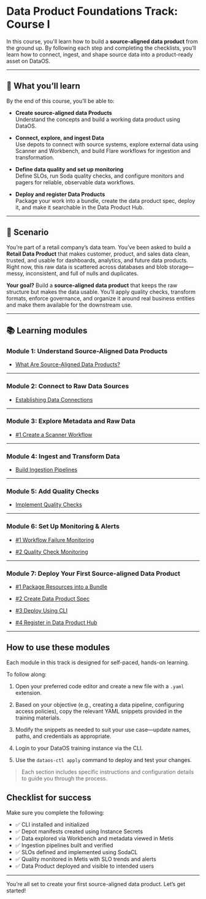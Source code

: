 # Data Product Foundations Track: Course I 

In this course, you'll learn how to build a **source-aligned data product** from the ground up. By following each step and completing the checklists, you’ll learn how to connect, ingest, and shape source data into a product-ready asset on DataOS.

---

## 🌟 What you’ll learn

By the end of this course, you’ll be able to:

- **Create source-aligned data Products**  
  Understand the concepts and build a working data product using DataOS.

- **Connect, explore, and ingest Data**  
  Use depots to connect with source systems, explore external data using Scanner and Workbench, and build Flare workflows for ingestion and transformation.

- **Define data quality and set up monitoring**  
  Define SLOs, run Soda quality checks, and configure monitors and pagers for reliable, observable data workflows.

- **Deploy and register Data Products**  
  Package your work into a bundle, create the data product spec, deploy it, and make it searchable in the Data Product Hub.

---

## 📘 Scenario

You’re part of a retail company’s data team. You’ve been asked to build a **Retail Data Product** that makes customer, product, and sales data clean, trusted, and usable for dashboards, analytics, and future data products. Right now, this raw data is scattered across databases and blob storage—messy, inconsistent, and full of nulls and duplicates.

**Your goal?** Build a **source-aligned data product** that keeps the raw structure but makes the data usable. You’ll apply quality checks, transform formats, enforce governance, and organize it around real business entities and make them available for the downstream use.

---

## 📚 Learning modules

### **Module 1: Understand Source-Aligned Data Products**

<div class="grid cards" markdown>

- [What Are Source-Aligned Data Products?](/learn_new/dp_foundations1_learn_track/source_aligned_dp/)

</div>

---

### **Module 2: Connect to Raw Data Sources**

<div class="grid cards" markdown>

- [Establishing Data Connections](/learn_new/dp_foundations1_learn_track/data_source_connectivity/)

</div>

---

### **Module 3: Explore Metadata and Raw Data**

<div class="grid cards" markdown>

- [#1 Create a Scanner Workflow](/learn_new/dp_foundations1_learn_track/create_scanner/) 

<!-- - [#2 View Scanned Metadata in Metis]()  

- [#3 Explore External Data via Workbench]()   -->

</div>

---

### **Module 4: Ingest and Transform Data**

<div class="grid cards" markdown>

- [Build Ingestion Pipelines](/learn_new/dp_foundations1_learn_track/build_pipeline/)

<!-- - [#2 Verify Ingested Data]()   -->
</div>

---

### **Module 5: Add Quality Checks**

<div class="grid cards" markdown>

<!-- - [#1 Define SLOs]()   -->

- [Implement Quality Checks](/learn_new/dp_foundations1_learn_track/quality_check/)

</div>

---

### **Module 6: Set Up Monitoring & Alerts**

<div class="grid cards" markdown>

- [#1 Workflow Failure Monitoring](/learn_new/dp_foundations1_learn_track/pipeline_observability/)

- [#2 Quality Check Monitoring](/learn_new/dp_foundations1_learn_track/quality_check_observability/)  

</div>

---

### **Module 7: Deploy Your First Source-aligned Data Product**

<div class="grid cards" markdown>

- [#1 Package Resources into a Bundle](/learn_new/dp_foundations1_learn_track/create_bundle/)  

- [#2 Create Data Product Spec](/learn_new/dp_foundations1_learn_track/create_dp_spec/)  

- [#3 Deploy Using CLI](/learn_new/dp_foundations1_learn_track/deploy_dp_cli/)  

- [#4 Register in Data Product Hub](/learn_new/dp_foundations1_learn_track/deploy_dp_cli/)  

</div>

---

## How to use these modules

Each module in this track is designed for self-paced, hands-on learning.

To follow along:

1. Open your preferred code editor and create a new file with a `.yaml` extension.

2. Based on your objective (e.g., creating a data pipeline, configuring access policies), copy the relevant YAML snippets provided in the training materials.

3. Modify the snippets as needed to suit your use case—update names, paths, and credentials as appropriate.

4. Login to your DataOS training instance via the CLI.

5. Use the `dataos-ctl apply` command to deploy and test your changes.

> Each section includes specific instructions and configuration details to guide you through the process.

## Checklist for success

Make sure you complete the following:

- ✅ CLI installed and initialized  
- ✅ Depot manifests created using Instance Secrets  
- ✅ Data explored via Workbench and metadata viewed in Metis  
- ✅ Ingestion pipelines built and verified  
- ✅ SLOs defined and implemented using SodaCL  
- ✅ Quality monitored in Metis with SLO trends and alerts  
- ✅ Data Product deployed and visible to intended users  

---

You’re all set to create your first source-aligned data product. Let’s get started!
